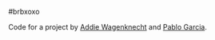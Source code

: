 #brbxoxo

Code for a project by [Addie Wagenknecht](http://placesiveneverbeen.com/) and [Pablo Garcia](http://www.pablogarcia.org/).
